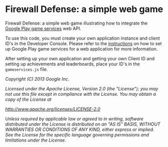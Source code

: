 Firewall Defense: a simple web game
===================================

Firewall Defense: a simple web game illustrating how to integrate the [Google Play game services](https://developers.google.com/games/services/) web API.

To use this code, you must create your own application instance and client ID's in the Developer Console. Please refer to the [instructions](https://developers.google.com/games/services/web/gettingstarted) on how to set up Google Play game services for a web application for more information.

After setting up your own application and getting your own Client ID and setting up achievements and leaderboards, place your ID's in the `gameservices.js` file.

_Copyright (C) 2013 Google Inc._

_Licensed under the Apache License, Version 2.0 (the "License");_
_you may not use this file except in compliance with the License._
_You may obtain a copy of the License at_

_http://www.apache.org/licenses/LICENSE-2.0_

_Unless required by applicable law or agreed to in writing, software_
_distributed under the License is distributed on an "AS IS" BASIS,_
_WITHOUT WARRANTIES OR CONDITIONS OF ANY KIND, either express or implied._
_See the License for the specific language governing permissions and_
_limitations under the License._

